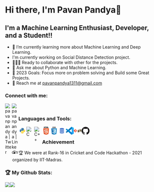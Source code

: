 # Hi there, I'm Pavan Pandya👋

## I'm a Machine Learning Enthusiast, Developer, and a Student!!

- 🧠 I’m currently learning more about Machine Learning and Deep Learning.
- I'm currently working on Social Distance Detection project.
- 🧑‍🤝‍🧑 Ready to collaborate with other for the projects.
- 💬 Ask me about Python and Machine Learning.
- 💯 2023 Goals: Focus more on problem solving and Build some Great Projects.
- 📧 Reach me at [pavanpandya1311@gmail.com](mailto:pavanpandya1311@gmail.com)

### Connect with me:

[<img align="left" alt="pavanpandya | Twitter" width="22px" src="https://cdn.jsdelivr.net/npm/simple-icons@v3/icons/twitter.svg" />][twitter]
[<img align="left" alt="pavanpandya | LinkedIn" width="22px" src="https://cdn.jsdelivr.net/npm/simple-icons@v3/icons/linkedin.svg" />][linkedin]

<br />

### Languages and Tools:

<img align="left" alt="Python" width="26px" src="https://raw.githubusercontent.com/github/explore/80688e429a7d4ef2fca1e82350fe8e3517d3494d/topics/python/python.png" />
<img align="left" alt="C" width="26px" src="https://camo.githubusercontent.com/6cc41155e58a4eebe7353d524da5ebb0de7aaf4fd4ad45fb9a433c8b41d38c16/68747470733a2f2f747365332e6d6d2e62696e672e6e65742f74683f69643d4f49502e7276756a594b4f546d2d2d5654334b545a775633786748614861267069643d417069" />
<img align="left" alt="C++" width="26px" src="https://raw.githubusercontent.com/isocpp/logos/master/cpp_logo.png" />
<img align="left" alt="HTML5" width="26px" src="https://raw.githubusercontent.com/github/explore/80688e429a7d4ef2fca1e82350fe8e3517d3494d/topics/html/html.png" />
<img align="left" alt="CSS3" width="26px" src="https://raw.githubusercontent.com/github/explore/80688e429a7d4ef2fca1e82350fe8e3517d3494d/topics/css/css.png" />
<img align="left" alt="SQL" width="26px" src="https://raw.githubusercontent.com/github/explore/80688e429a7d4ef2fca1e82350fe8e3517d3494d/topics/sql/sql.png" />
<img align="left" alt="Visual Studio Code" width="26px" src="https://raw.githubusercontent.com/github/explore/80688e429a7d4ef2fca1e82350fe8e3517d3494d/topics/visual-studio-code/visual-studio-code.png" />
<img align="left" alt="Git" width="26px" src="https://raw.githubusercontent.com/github/explore/80688e429a7d4ef2fca1e82350fe8e3517d3494d/topics/git/git.png" />
<img align="left" alt="GitHub" width="26px" src="https://raw.githubusercontent.com/github/explore/78df643247d429f6cc873026c0622819ad797942/topics/github/github.png" />

<br />

### Achievement

- 🏆 We were at Rank-16 in Cricket and Code Hackathon - 2021 organized by IIT-Madras.

### :trophy: My Github Stats:

<a href="https://readme-stats-cfgj2cxdy.vercel.app/api?username=pavanpandya&count_private=true&show_icons=true&theme=tokyonight">
  <img  align="left" src="https://readme-stats-cfgj2cxdy.vercel.app/api?username=pavanpandya&count_private=true&show_icons=true&theme=tokyonight" />
</a>
<a href="https://readme-stats-cfgj2cxdy.vercel.app/api/top-langs/?username=pavanpandya&hide=php,scss,ruby&theme=tokyonight">
  <img align="left" src="https://readme-stats-cfgj2cxdy.vercel.app/api/top-langs/?username=pavanpandya&hide=php,scss,ruby&theme=tokyonight" />
</a>
</div>

[twitter]: https://twitter.com/pavanpandya1311
[linkedin]: https://linkedin.com/in/pavanpandya

